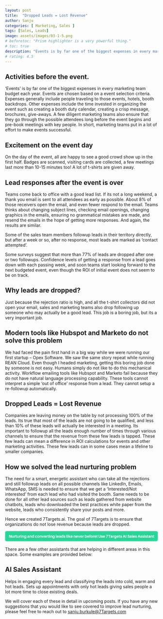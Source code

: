 ```yaml
---
layout: post
title:  "Dropped Leads = Lost Revenue"
author: Sanju
categories: [ Marketing, Sales ]
tags: [Sales, Leads]
image: assets/images/03-1-5.png
# beforetoc: "Prism highlighter is a very powerful thing."
# toc: true
description: "Events is by far one of the biggest expenses in every marketing team budget each year. Events are chosen based on a event selection criteria. Expenses generally include people traveling to those events, hotels, booth backdrops"
# rating: 4.5
---
```


## Activities before the event.
‘Events’ is by far one of the biggest expenses in every marketing team budget each year. Events are chosen based on a event selection criteria. Expenses generally include people traveling to those events, hotels, booth backdrops. Other expenses include the time invested in organizing the event such as creating a booth duty calendar, creating a crisp message, brochures, give-aways. A few diligent marketing teams also ensure that they go through the possible attendees long before the event begins and pre-book meetings with key people. In short, marketing teams put in a lot of effort to make events successful.

## Excitement on the event day

On the day of the event, all are happy to see a good crowd show up in the first half. Badges are scanned, visiting cards are collected, a few meetings last more than 10-15 minutes too! A lot of t-shirts are given away.

## Lead responses after the event is over

Teams come back to office with a good lead list. If its not a long weekend, a thank you email is sent to all attendees as early as possible. About 8% of those receivers open the email, and even fewer respond to the email. Teams thinks about changing subject lines, checking email openings, changing graphics in the emails, ensuring no grammatical mistakes are made, and resend the emails in the hope of getting more responses. And again, the results are similar.

Some of the sales team members followup leads in their territory directly, but after a week or so, after no response, most leads are marked as ‘contact attempted’.

Some surveys suggest that more than 77% of leads are dropped after one or two followups. Confidence levels of getting a response from a lead goes down with each passing week, and soon teams start looking forward to the next budgeted event, even though the ROI of initial event does not seem to be on track.

## Why leads are dropped?

Just because the rejection ratio is high, and all the t-shirt collectors did not open your email, sales and marketing teams also drop following up someone who may actually be a good lead. This job is a boring job, but its a very important job.

## Modern tools like Hubspot and Marketo do not solve this problem

We had faced the pain first hand in a big way while we were running our first startup – Opex Software. We saw the same story repeat while running REAN Cloud. Even though I headed marketing, getting this boring job done by someone is not easy. Humans simply do not like to do this mechanical activity. Workflow emailing tools like Hubspot and Marketo fail because they do not have natural language processing capability. These tools cannot interpret a simple ‘out of office’ response from a lead. They cannot setup a re-followup automatically.

## Dropped Leads = Lost Revenue

Companies are leaving money on the table by not processing 100% of the leads. Its true that most of the leads are not going to be qualified, and less than 10% of these leads will actually be interested in a meeting. Its important to followup all the leads enough number of times through various channels to ensure that the revenue from these few leads is tapped. These few leads can mean a difference in ROI calculations for events and other marketing activities. These few leads can in some cases mean a lifeline to smaller companies. 

## How we solved the lead nurturing problem

The need for a smart, energetic assistant who can take all the rejections and still followup leads on all possible channels like LinkedIn, Emails, WhatsApp, SMS is needed to ensure that we get a ‘Interested/Not interested’ from each lead who had visited the booth. Same needs to be done for all other lead sources such as leads gathered from website chatbots, leads who downloaded the best practices white paper from the website, leads who consistently share your posts and more.

Hence we created 7Targets.ai. The goal of 7Targets is to ensure that organizations do not lose revenue because leads are dropped.


[![image](../assets/images/Converting-leads-using-7Targets-AI-Sales-Assistant.png)](https://blog.7targets.ai/nurturing-and-converting-leads-like-never-before-use-7targets-ai-sales-assistant/)

 There are a few other assistants that are helping in different areas in this space. Some examples are provided below:

## AI Sales Assistant

Helps in engaging every lead and classifying the leads into cold, warm and hot leads. Sets up appointments with only hot leads giving sales people a lot more time to close existing deals. 

We will cover each of these in detail in upcoming posts. If you have any new suggestions that you would like to see covered to improve lead nurturing, please feel free to reach out to sanju.burkule@7Targets.com